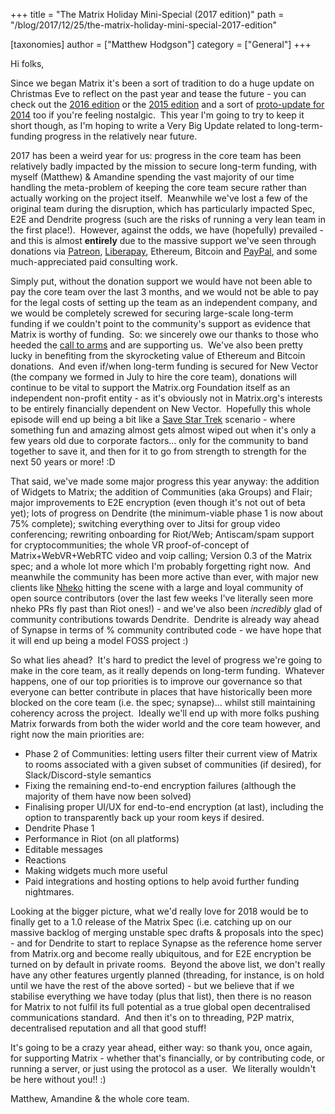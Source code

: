 +++
title = "The Matrix Holiday Mini-Special (2017 edition)"
path = "/blog/2017/12/25/the-matrix-holiday-mini-special-2017-edition"

[taxonomies]
author = ["Matthew Hodgson"]
category = ["General"]
+++

Hi folks,

Since we began Matrix it's been a sort of tradition to do a huge update on Christmas Eve to reflect on the past year and tease the future - you can check out the <a href="/blog/2016/12/26/the-matrix-holiday-special-2016-edition/">2016 edition</a> or the <a href="/blog/2015/12/25/the-matrix-holiday-special/">2015 edition</a> and a sort of <a href="/blog/2015/01/07/synapse-0-6-1-released-and-other-news/">proto-update for 2014</a> too if you're feeling nostalgic.  This year I'm going to try to keep it short though, as I'm hoping to write a Very Big Update related to long-term-funding progress in the relatively near future.

2017 has been a weird year for us: progress in the core team has been relatively badly impacted by the mission to secure long-term funding, with myself (Matthew) & Amandine spending the vast majority of our time handling the meta-problem of keeping the core team secure rather than actually working on the project itself.  Meanwhile we've lost a few of the original team during the disruption, which has particularly impacted Spec, E2E and Dendrite progress (such are the risks of running a very lean team in the first place!).  However, against the odds, we have (hopefully) prevailed - and this is almost <strong>entirely</strong> due to the massive support we've seen through donations via <a href="https://patreon.com/matrixdotorg">Patreon</a>, <a href="https://liberapay.com/matrixdotorg">Liberapay</a>, Ethereum, Bitcoin and <a href="https://paypal.me/matrixdotorg">PayPal</a>, and some much-appreciated paid consulting work.

Simply put, without the donation support we would have not been able to pay the core team over the last 3 months, and we would not be able to pay for the legal costs of setting up the team as an independent company, and we would be completely screwed for securing large-scale long-term funding if we couldn't point to the community's support as evidence that Matrix is worthy of funding.  So: we sincerely owe our thanks to those who heeded the <a href="/blog/2017/07/07/a-call-to-arms-supporting-matrix/">call to arms</a> and are supporting us.  We've also been pretty lucky in benefiting from the skyrocketing value of Ethereum and Bitcoin donations.  And even if/when long-term funding is secured for New Vector (the company we formed in July to hire the core team), donations will continue to be vital to support the Matrix.org Foundation itself as an independent non-profit entity - as it's obviously not in Matrix.org's interests to be entirely financially dependent on New Vector.  Hopefully this whole episode will end up being a bit like a <a href="http://www.startrek.com/article/john-trimbles-contribution-to-saving-star-trek">Save Star Trek</a> scenario - where something fun and amazing almost gets almost wiped out when it's only a few years old due to corporate factors... only for the community to band together to save it, and then for it to go from strength to strength for the next 50 years or more! :D

That said, we've made some major progress this year anyway: the addition of Widgets to Matrix; the addition of Communities (aka Groups) and Flair; major improvements to E2E encryption (even though it's not out of beta yet); lots of progress on Dendrite (the minimum-viable phase 1 is now about 75% complete); switching everything over to Jitsi for group video conferencing; rewriting onboarding for Riot/Web; Antiscam/spam support for cryptocommunities; the whole VR proof-of-concept of Matrix+WebVR+WebRTC video and voip calling; Version 0.3 of the Matrix spec; and a whole lot more which I'm probably forgetting right now.  And meanwhile the community has been more active than ever, with major new clients like <a href="https://github.com/mujx/nheko">Nheko</a> hitting the scene with a large and loyal community of open source contributors (over the last few weeks I've literally seen more nheko PRs fly past than Riot ones!) - and we've also been *incredibly* glad of community contributions towards Dendrite.  Dendrite is already way ahead of Synapse in terms of % community contributed code - we have hope that it will end up being a model FOSS project :)

So what lies ahead?  It's hard to predict the level of progress we're going to make in the core team, as it really depends on long-term funding.  Whatever happens, one of our top priorities is to improve our governance so that everyone can better contribute in places that have historically been more blocked on the core team (i.e. the spec; synapse)... whilst still maintaining coherency across the project.  Ideally we'll end up with more folks pushing Matrix forwards from both the wider world and the core team however, and right now the main priorities are:
<ul>
 	<li>Phase 2 of Communities: letting users filter their current view of Matrix to rooms associated with a given subset of communities (if desired), for Slack/Discord-style semantics</li>
 	<li>Fixing the remaining end-to-end encryption failures (although the majority of them have now been solved)</li>
 	<li>Finalising proper UI/UX for end-to-end encryption (at last), including the option to transparently back up your room keys if desired.</li>
 	<li>Dendrite Phase 1</li>
 	<li>Performance in Riot (on all platforms)</li>
 	<li>Editable messages</li>
 	<li>Reactions</li>
 	<li>Making widgets much more useful</li>
 	<li>Paid integrations and hosting options to help avoid further funding nightmares.</li>
</ul>
Looking at the bigger picture, what we'd really love for 2018 would be to finally get to a 1.0 release of the Matrix Spec (i.e. catching up on our massive backlog of merging unstable spec drafts & proposals into the spec) - and for Dendrite to start to replace Synapse as the reference home server from Matrix.org and become really ubiquitous, and for E2E encryption be turned on by default in private rooms.  Beyond the above list, we don't really have any other features urgently planned (threading, for instance, is on hold until we have the rest of the above sorted) - but we believe that if we stabilise everything we have today (plus that list), then there is no reason for Matrix to not fulfil its full potential as a true global open decentralised communications standard.  And then it's on to threading, P2P matrix, decentralised reputation and all that good stuff!

It's going to be a crazy year ahead, either way: so thank you, once again, for supporting Matrix - whether that's financially, or by contributing code, or running a server, or just using the protocol as a user.  We literally wouldn't be here without you!! :)

Matthew, Amandine & the whole core team.
